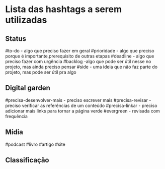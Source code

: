 # Lista das hashtags a serem utilizadas

## Status
#to-do - algo que preciso fazer em geral
#prioridade - algo que preciso porque é importante,prerequisito de outras etapas
#deadline - algo que preciso fazer com urgência
#backlog -algo que pode ser útil nesse no projeto, mas ainda preciso pensar
#side - uma ideia que não faz parte do projeto, mas pode ser útil pra algo

## Digital garden
#precisa-desenvolver-mais - preciso escrever mais
#precisa-revisar - preciso verificar as referências de um conteúdo
#precisa-linkar - preciso adicionar mais links para tornar a página verde
#evergreen - revisada com frequência

## Mídia
#podcast
#livro
#artigo
#site

## Classificação
